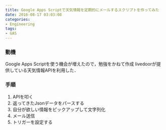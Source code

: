 ```yaml
---
title: Google Apps Scriptで天気情報を定期的にメールするスクリプトを作ってみた
date: 2016-08-17 03:03:08
categories:
- Engineering
tags:
- GAS
---
```


### 動機

Google Apps Scriptを使う機会が増えたので，勉強をかねて作成
livedoorが提供している天気情報APIを利用した．

### 手順

1.  APIを叩く
2.  返ってきたJsonデータをパースする
3.  自分が欲しい情報をピックアップして文字列化
4.  メール送信
5.  トリガーを設定する
